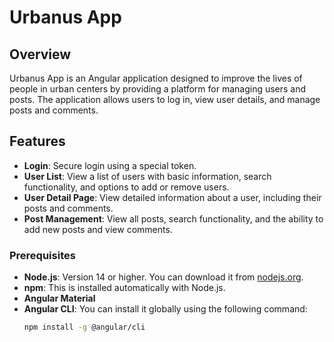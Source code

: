 # Urbanus App

## Overview
Urbanus App is an Angular application designed to improve the lives of people in urban centers by providing a platform for managing users and posts. The application allows users to log in, view user details, and manage posts and comments.

## Features
- **Login**: Secure login using a special token.
- **User  List**: View a list of users with basic information, search functionality, and options to add or remove users.
- **User  Detail Page**: View detailed information about a user, including their posts and comments.
- **Post Management**: View all posts, search functionality, and the ability to add new posts and view comments.

### Prerequisites
- **Node.js**: Version 14 or higher. You can download it from [nodejs.org](https://nodejs.org/).
- **npm**: This is installed automatically with Node.js.
- **Angular Material**
- **Angular CLI**: You can install it globally using the following command:
  ```bash
  npm install -g @angular/cli